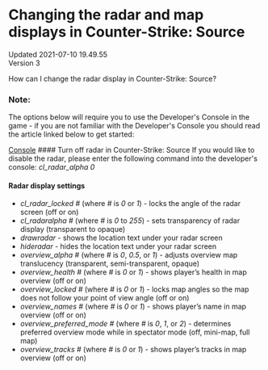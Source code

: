 # Changing the radar and map displays in Counter-Strike: Source
Updated 2021-07-10 19.49.55  
Version 3  

How can I change the radar display in Counter-Strike: Source?  
  
  ### Note:
The options below will require you to use the Developer's Console in the game - if you are not familiar with the Developer's Console you should read the article linked below to get started:  
  
[Console](https://help.steampowered.com/en/faqs/view/4700-D10E-26BE-DDDD)  #### Turn off radar in Counter-Strike: Source
If you would like to disable the radar, please enter the following command into the developer's console: *cl_radar_alpha 0*  
  
#### Radar display settings

* *cl_radar_locked #* (where *#* is *0* or *1*) - locks the angle of the radar screen (off or on)
* *cl_radaralpha #* (where *#* is *0* to *255*) - sets transparency of radar display (transparent to opaque)
* *drawradar* - shows the location text under your radar screen
* *hideradar* - hides the location text under your radar screen
* *overview_alpha #* (where *#* is *0*, *0.5*, or *1*) - adjusts overview map translucency (transparent, semi-transparent, opaque)
* *overview_health #* (where *#* is *0* or *1*) - shows player’s health in map overview (off or on)
* *overview_locked #* (where *#* is *0* or *1*) - locks map angles so the map does not follow your point of view angle (off or on)
* *overview_names #* (where *#* is *0* or *1*) - shows player’s name in map overview (off or on)
* *overview_preferred_mode #* (where *#* is *0*, *1*, or *2*) - determines preferred overview mode while in spectator mode (off, mini-map, full map)
* *overview_tracks #* (where *#* is *0* or *1*) - shows player’s tracks in map overview (off or on)